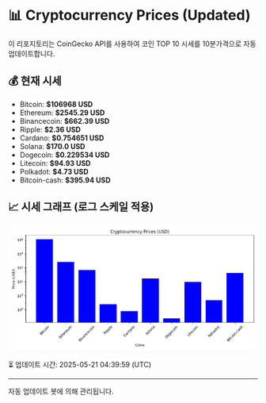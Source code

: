 
# 📊 Cryptocurrency Prices (Updated)

이 리포지토리는 CoinGecko API를 사용하여 코인 TOP 10 시세를 10분가격으로 자동 업데이트합니다.

## 💰 현재 시세
- Bitcoin: **$106968 USD**
- Ethereum: **$2545.29 USD**
- Binancecoin: **$662.39 USD**
- Ripple: **$2.36 USD**
- Cardano: **$0.754651 USD**
- Solana: **$170.0 USD**
- Dogecoin: **$0.229534 USD**
- Litecoin: **$94.93 USD**
- Polkadot: **$4.73 USD**
- Bitcoin-cash: **$395.94 USD**

## 📈 시세 그래프 (로그 스케일 적용)
![Crypto Prices](crypto_prices.png)

⏳ 업데이트 시간: 2025-05-21 04:39:59 (UTC)

---
자동 업데이트 봇에 의해 관리됩니다.
